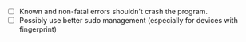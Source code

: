 - [ ] Known and non-fatal errors shouldn't crash the program.
- [ ] Possibly use better sudo management (especially for devices with fingerprint)